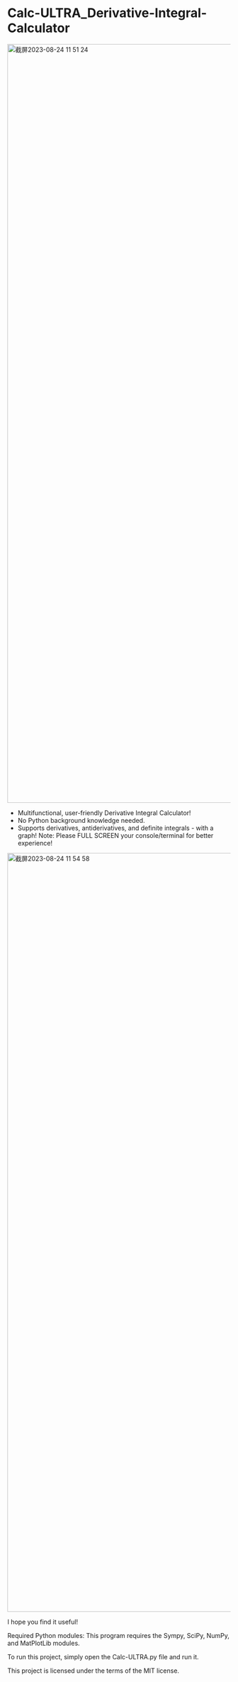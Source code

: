 # Calc-ULTRA_Derivative-Integral-Calculator
<img width="1710" alt="截屏2023-08-24 11 51 24" src="https://github.com/sudoer-Huatao/Calc-ULTRA_Derivative-Integral-Calculator/assets/135504586/a1d7641c-15c0-409d-8cd9-6d8353ec04f7">

- Multifunctional, user-friendly Derivative Integral Calculator!
- No Python background knowledge needed.
- Supports derivatives, antiderivatives, and definite integrals - with a graph!
Note: Please FULL SCREEN your console/terminal for better experience!
<img width="1710" alt="截屏2023-08-24 11 54 58" src="https://github.com/sudoer-Huatao/Calc-ULTRA_Derivative-Integral-Calculator/assets/135504586/d250f281-74e8-443d-8730-cded50f1688c">


I hope you find it useful!

Required Python modules: This program requires the Sympy, SciPy, NumPy, and MatPlotLib modules.

To run this project, simply open the Calc-ULTRA.py file and run it.

This project is licensed under the terms of the MIT license.
